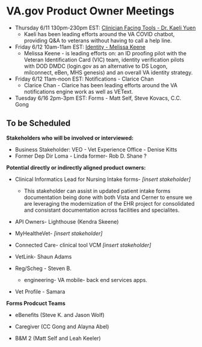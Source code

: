 # VA.gov Product Owner Meetings
- Thursday 6/11 130pm-230pm EST: [Clinician Facing Tools - Dr. Kaeli Yuen](https://github.com/department-of-veterans-affairs/va.gov-team/blob/master/products/health-care/questionnaire/discovery/stakeholder-interviews/chatbot.md)
  - Kaeli has been leading efforts around the VA COVID chatbot, providing Q&A to veterans without having to call a help line.
- Friday 6/12 10am-11am EST: [Identity - Melissa Keene](https://github.com/department-of-veterans-affairs/va.gov-team/blob/master/products/health-care/questionnaire/discovery/stakeholder-interviews/identity.md)
  - Melissa Keene - is leading efforts on: an ID proofing pilot with the Veteran Identification Card (VIC) team, identity verification pilots with DOD DMDC (login.gov as an alternative to DS Logon, milconnect, eBen, MHS genesis) and an overall VA identity strategy. 
- Friday 6/12 11am-noon EST: Notifications - Clarice Chan
  - Clarice Chan - Clarice has been leading efforts around the VA notifications engine work as well as VEText. 
- Tuesday 6/16 2pm-3pm EST: Forms - Matt Self, Steve Kovacs, C.C. Gong


## To be Scheduled

**Stakeholders who will be involved or interviewed:**
- Business Stakeholder: VEO - Vet Experience Office - Denise Kitts
- Former Dep Dir Loma - Linda former- Rob D. Shane ?

**Potential directly or indirectly aligned product owners:**

- Clinical Informatics Lead for Nursing Intake forms- *[insert stakeholder]*
  - This stakeholder can assist in updated patient intake forms documentation being done with both Vista and Cerner to ensure we are leveraging the modernization of the EHR project for consolidated and consistant documentation across facilities and specialites. 
- API Owners- Lighthouse (Kendra Skeene)

- MyHealtheVet- *[insert stakeholder]*

- Connected Care- clinical tool VCM *[insert stakeholder]*

- VetLink- Shaun Adams

- Reg/Scheg - Steven B.
  - engineering- VA mobile- back end services apps.

- Vet Profile - Samara

**Forms Prodcuct Teams** 

- eBenefits (Steve K. and Jason Wolf)

- Caregiver (CC Gong and Alayna Abel)

- B&M 2 (Matt Self and Leah Keeler)
